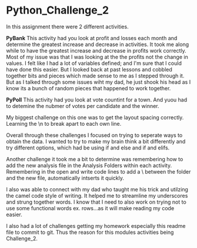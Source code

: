 # Python_Challenge_2

In this assignment there were 2 different activities.

**PyBank**
This activity had you look at profit and losses each month and determine the greatest increase and decrease in activities.
It took me along while to have the greatest increase and decrease in profits work correctly. Most of my issue was that I was looking at the the profits not the change in values.
I felt like I had a lot of variables defined; and I'm sure that I could have done this easier. But I looked back at past lessons and cobbled together bits and pieces which made sense to me as I stepped through it. But as I talked through some issues wiht my dad, he just shook his head as I know its a bunch of random pieces that happened to work together. 

**PyPoll**
This activity had you look at vote countint for a town. And yuou had to detemine the nubmer of votes per candidate and the winner.

My biggest challenge on this one was to get the layout spacing correctly. Learning the \n to break apart to each own line.


Overall through these challenges I focused on trying to seperate ways to obtain the data. I wanted to try to make my brain think a bit differently and try different options, which had be using if and else and if and elifs.

Another challenge it took me a bit to determine was remembering how to add the new analysis file in the Analysis Folders within each activity.  Remembering in the open and write code lines to add a \ between the folder and the new file, automatically intserts it quickly.

I also was able to connect with my dad who taught me his trick and utilzing the camel code style of writing. It helped me to streamline my underscores and strung together words. I know that I need to also work on trying not to use some functional words ex. rows...as it will make reading my code easier.

I also had a lot of challenges getting my homework especially this readme file to commit to git. Thus the reason for this modules activities being Challenge_2.
